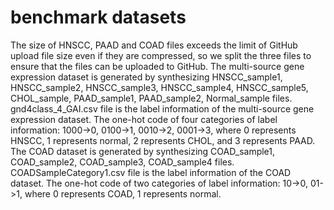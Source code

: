 # benchmark datasets
The size of HNSCC, PAAD and COAD files exceeds the limit of GitHub upload file size even if they are compressed, so we split the three files to ensure that the files can be uploaded to GitHub.
The multi-source gene expression dataset is generated by synthesizing HNSCC_sample1, HNSCC_sample2, HNSCC_sample3, HNSCC_sample4, HNSCC_sample5, CHOL_sample, PAAD_sample1, PAAD_sample2, Normal_sample files. gnd4class_4_GAI.csv file is the label information of the multi-source gene expression dataset. The one-hot code of four categories of label information: 1000->0, 0100->1, 0010->2, 0001->3, where 0 represents HNSCC, 1 represents normal, 2 represents CHOL, and 3 represents PAAD.
The COAD dataset is generated by synthesizing COAD_sample1, COAD_sample2, COAD_sample3, COAD_sample4 files. COADSampleCategory1.csv file is the label information of the COAD dataset. The one-hot code of two categories of label information: 10->0, 01->1, where 0 represents COAD, 1 represents normal.
